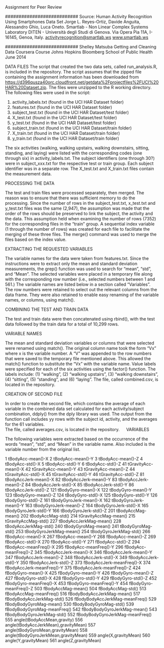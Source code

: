 Assignment for Peer Review

###########################
Source:  Human Activity Recognition Using Smartphones Data Set
Jorge L. Reyes-Ortiz, Davide Anguita, Alessandro Ghio, Luca Oneto.
Smartlab - Non Linear Complex Systems Laboratory
DITEN - Università degli Studi di Genova.
Via Opera Pia 11A, I-16145, Genoa, Italy.
activityrecognition@smartlab.ws
www.smartlab.ws

###########################
Shelley Matsuba
Getting and Cleaning Data Coursera Course
Johns Hopkins Bloomberg School of Public Health
June 2014


DATA FILES
The script that created the two data sets, called run_analysis.R, is included in the repository.  The script assumes that the zipped file containing the assignment information has been downloaded from https://d396qusza40orc.cloudfront.net/getdata%2Fprojectfiles%2FUCI%20HAR%20Dataset.zip.  The files were unzipped to the R working directory.  The following files were used in the script:

1.	activity_labels.txt (found in the UCI HAR Dataset folder)
2.	features.txt (found in the UCI HAR Dataset folder)
3.	subject_test.txt (found in the UCI HAR Dataset/test folder)
4.	X_test.txt (found in the UCI HAR Dataset/test folder)
5.	y_test.txt (found in the UCI HAR Dataset/test folder)
6.	subject_train.txt (found in the UCI HAR Dataset/train  folder)
7.	X_train.txt (found in the UCI HAR Dataset/train  folder)
8.	y_train.txt (found in the UCI HAR Dataset/train  folder)

The six activities (walking, walking upstairs, walking downstairs, sitting, standing, and laying) were listed with the corresponding codes (one through six) in activity_labels.txt.  The subject identifiers (one through 30?) were in subject_xxx.txt for the respective test or train group.  Each subject identifier was in a separate row.  The X_test.txt and X_train.txt files contain the measurement data.

PROCESSING THE DATA

The test and train files were processed separately, then merged.  The reason was to ensure that there was sufficient memory to do the processing.  Since the number of rows in the subject_test.txt, x_test.txt and y_test.txt files was the same (2,947), the assumption was made that the order of the rows should be preserved to link the subject, the activity and the data.  This assumption held when examining the number of rows (7352) for the corresponding files in the “train” group.
A sequential index variable (1 through the number of rows) was created for each file to facilitate the merging of these three files.  The merge() command was used to merge the files based on the index value.

EXTRACTING THE REQUESTED VARIABLES

The variable names for the data were taken from features.txt.  Since the instructions were to extract only the mean and standard deviation measurements, the grep() function was used to search for “mean”, “std”, and “Mean”.  The selected variables were placed in a temporary file along with the corresponding row number (i.e., selected numbers between 1 and 561.)  The variable names are listed below in a section called “Variables”.  The row numbers were retained to select out the relevant columns from the data frame.  They were also retained to enable easy renaming of the variable names, or columns, using match().

COMBINING THE TEST AND TRAIN DATA

The test and train data were then concatenated using rbind(), with the test data followed by the train data for a total of 10,299 rows.  

VARIABLE NAMES

The mean and standard deviation variables or columns that were selected were renamed using match().  The original column name took the form “Vx” where x is the variable number.  A “V” was appended to the row numbers that were saved to the temporary file mentioned above.  This allowed the match() function to substitute the “Vx” with the variable name.
Value labels were specified for each of the six activities using the factor() function.  The labels include: (1) “walking”, (2) “walking upstairs”, (3) “walking downstairs”, (4) “sitting”, (5) “standing”, and (6) “laying”.
The file, called combined.csv, is located in the repository.

CREATION OF SECOND FILE 

In order to create the second file, which contains the average of each variable in the combined data set calculated for each activity/subject combination, ddply() from the dply library was used.  The output from the function call includes yy rows with the subject id, activity, and the averages for the 61 variables.  
The file, called averages.csv, is located in the repository.
 
VARIABLES

The following variables were extracted based on the occurrence of the words “mean”, “std”, and “Mean” in the variable name.  Also included is the variable number from the original list.

1 tBodyAcc-mean()-X
2 tBodyAcc-mean()-Y
3 tBodyAcc-mean()-Z
4 tBodyAcc-std()-X
5 tBodyAcc-std()-Y
6 tBodyAcc-std()-Z
41 tGravityAcc-mean()-X
42 tGravityAcc-mean()-Y
43 tGravityAcc-mean()-Z
44 tGravityAcc-std()-X
45 tGravityAcc-std()-Y
46 tGravityAcc-std()-Z
81 tBodyAccJerk-mean()-X
82 tBodyAccJerk-mean()-Y
83 tBodyAccJerk-mean()-Z
84 tBodyAccJerk-std()-X
85 tBodyAccJerk-std()-Y
86 tBodyAccJerk-std()-Z
121 tBodyGyro-mean()-X
122 tBodyGyro-mean()-Y
123 tBodyGyro-mean()-Z
124 tBodyGyro-std()-X
125 tBodyGyro-std()-Y
126 tBodyGyro-std()-Z
161 tBodyGyroJerk-mean()-X
162 tBodyGyroJerk-mean()-Y
163 tBodyGyroJerk-mean()-Z
164 tBodyGyroJerk-std()-X
165 tBodyGyroJerk-std()-Y
166 tBodyGyroJerk-std()-Z
201 tBodyAccMag-mean()
202 tBodyAccMag-std()
214 tGravityAccMag-mean()
215 tGravityAccMag-std()
227 tBodyAccJerkMag-mean()
228 tBodyAccJerkMag-std()
240 tBodyGyroMag-mean()
241 tBodyGyroMag-std()
253 tBodyGyroJerkMag-mean()
254 tBodyGyroJerkMag-std()
266 fBodyAcc-mean()-X
267 fBodyAcc-mean()-Y
268 fBodyAcc-mean()-Z
269 fBodyAcc-std()-X
270 fBodyAcc-std()-Y
271 fBodyAcc-std()-Z
294 fBodyAcc-meanFreq()-X
295 fBodyAcc-meanFreq()-Y
296 fBodyAcc-meanFreq()-Z
345 fBodyAccJerk-mean()-X
346 fBodyAccJerk-mean()-Y
347 fBodyAccJerk-mean()-Z
348 fBodyAccJerk-std()-X
349 fBodyAccJerk-std()-Y
350 fBodyAccJerk-std()-Z
373 fBodyAccJerk-meanFreq()-X
374 fBodyAccJerk-meanFreq()-Y
375 fBodyAccJerk-meanFreq()-Z
424 fBodyGyro-mean()-X
425 fBodyGyro-mean()-Y
426 fBodyGyro-mean()-Z
427 fBodyGyro-std()-X
428 fBodyGyro-std()-Y
429 fBodyGyro-std()-Z
452 fBodyGyro-meanFreq()-X
453 fBodyGyro-meanFreq()-Y
454 fBodyGyro-meanFreq()-Z
503 fBodyAccMag-mean()
504 fBodyAccMag-std()
513 fBodyAccMag-meanFreq()
516 fBodyBodyAccJerkMag-mean()
517 fBodyBodyAccJerkMag-std()
526 fBodyBodyAccJerkMag-meanFreq()
529 fBodyBodyGyroMag-mean()
530 fBodyBodyGyroMag-std()
539 fBodyBodyGyroMag-meanFreq()
542 fBodyBodyGyroJerkMag-mean()
543 fBodyBodyGyroJerkMag-std()
552 fBodyBodyGyroJerkMag-meanFreq()
555 angle(tBodyAccMean,gravity)
556 angle(tBodyAccJerkMean),gravityMean)
557 angle(tBodyGyroMean,gravityMean)
558 angle(tBodyGyroJerkMean,gravityMean)
559 angle(X,gravityMean)
560 angle(Y,gravityMean)
561 angle(Z,gravityMean)
